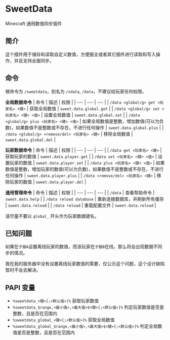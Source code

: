 # SweetData

Minecraft 通用数值同步插件

## 简介

这个插件用于储存和读取自定义数值，方便服主或者其它插件进行读取和写入操作，并且支持全服同步。

## 命令

根命令为 `/sweetdata`，别名为 `/sdata`, `/data`，不建议给玩家任何权限。

**全局数据命令**
| 命令 | 描述 | 权限 |
| --- | --- | --- |
| `/data <global/g> get <玩家名> <键>` | 获取全局数值 | `sweet.data.global.get` |
| `/data <global/g> set <玩家名> <键> <值>` | 设置全局数值 | `sweet.data.global.set` |
| `/data <global/g> plus <玩家名> <键> <值>` | 如果全局数值是整数，增加数值(可以为负数)，如果数值不是整数或不存在，不进行任何操作 | `sweet.data.global.plus` |
| `/data <global/g> <remove/del> <玩家名> <键>` | 移除全局数值 | `sweet.data.global.del` |

**玩家数据命令**
| 命令 | 描述 | 权限 |
| --- | --- | --- |
| `/data get <玩家名> <键>` | 获取玩家的数值 | `sweet.data.player.get` |
| `/data set <玩家名> <键> <值>` | 设置玩家的数值 | `sweet.data.player.set` |
| `/data plus <玩家名> <键> <值>` | 如果数值是整数，增加玩家的数值(可以为负数)，如果数值不是整数或不存在，不进行任何操作 | `sweet.data.player.plus` |
| `/data <remove/del> <玩家名> <键>` | 移除玩家的数值 | `sweet.data.player.del` |

**通用管理命令**
| 命令 | 描述 | 权限 |
| --- | --- | --- |
| `/data` | 查看帮助命令 | `sweet.data.help` |
| `/data reload database` | 重新连接数据库，并刷新所有缓存 | `sweet.data.reload` |
| `/data reload` | 重载配置文件 | `sweet.data.reload` |

请尽量不要以 `global_` 开头作为玩家数据键名。

## 已知问题

如果在`子服A`设置离线玩家的数值，而该玩家在`子服B`在线，那么将会出现数据不同步的情况。

我在我的服务器中没有设置离线玩家数值的需要，仅公示这个问题，这个设计缺陷暂时不会去解决。

## PAPI 变量

+ `%sweetdata_<键>[;<默认值>]%` 获取玩家数值
+ `%sweetdata_$range,<最小值>,<最大值>$<键>[;<默认值>]%` 判定玩家数值是否是整数，且是否在范围内
+ `%sweetdata_global_<键>[;<默认值>]%` 获取全局数值
+ `%sweetdata_global_$range,<最小值>,<最大值>$<键>[;<默认值>]%` 判定全局数值是否是整数，且是否在范围内
